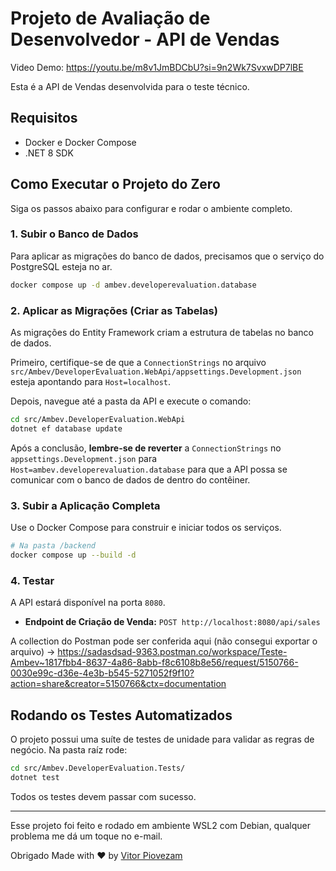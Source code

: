 # Projeto de Avaliação de Desenvolvedor - API de Vendas

Video Demo: https://youtu.be/m8v1JmBDCbU?si=9n2Wk7SvxwDP7lBE

Esta é a API de Vendas desenvolvida para o teste técnico.

## Requisitos

* Docker e Docker Compose
* .NET 8 SDK

## Como Executar o Projeto do Zero

Siga os passos abaixo para configurar e rodar o ambiente completo.

### 1. Subir o Banco de Dados

Para aplicar as migrações do banco de dados, precisamos que o serviço do PostgreSQL esteja no ar.

```bash
docker compose up -d ambev.developerevaluation.database
```

### 2. Aplicar as Migrações (Criar as Tabelas)

As migrações do Entity Framework criam a estrutura de tabelas no banco de dados.

Primeiro, certifique-se de que a `ConnectionStrings` no arquivo `src/Ambev/DeveloperEvaluation.WebApi/appsettings.Development.json` esteja apontando para `Host=localhost`.

Depois, navegue até a pasta da API e execute o comando:

```bash
cd src/Ambev.DeveloperEvaluation.WebApi
dotnet ef database update
```

Após a conclusão, **lembre-se de reverter** a `ConnectionStrings` no `appsettings.Development.json` para `Host=ambev.developerevaluation.database` para que a API possa se comunicar com o banco de dados de dentro do contêiner.

### 3. Subir a Aplicação Completa

Use o Docker Compose para construir e iniciar todos os serviços.

```bash
# Na pasta /backend
docker compose up --build -d
```

### 4. Testar

A API estará disponível na porta `8080`.

* **Endpoint de Criação de Venda:** `POST http://localhost:8080/api/sales`

A collection do Postman pode ser conferida aqui (não consegui exportar o arquivo) -> https://sadasdsad-9363.postman.co/workspace/Teste-Ambev~1817fbb4-8637-4a86-8abb-f8c6108b8e56/request/5150766-0030e99c-d36e-4e3b-b545-5271052f9f10?action=share&creator=5150766&ctx=documentation

## Rodando os Testes Automatizados

O projeto possui uma suíte de testes de unidade para validar as regras de negócio. Na pasta raíz rode:

```bash
cd src/Ambev.DeveloperEvaluation.Tests/
dotnet test
```

Todos os testes devem passar com sucesso.


----------------------------------------------------------------------

Esse projeto foi feito e rodado em ambiente WSL2 com Debian, qualquer problema me dá um toque no e-mail.

Obrigado 
Made with ❤ by [Vitor Piovezam](mailto::vitor@piovezam.ru)
